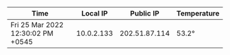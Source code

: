 | Time     | Local IP | Public IP | Temperature |
| ----------- | ----------- | ----------- | ----------- |
| Fri 25 Mar 2022 12:30:02 PM +0545      | 10.0.2.133     | 202.51.87.114  | 53.2° |
